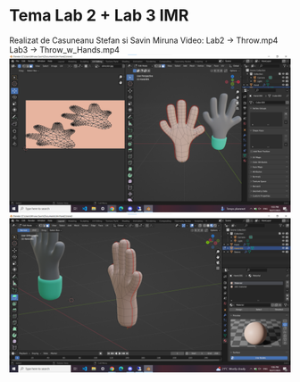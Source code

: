 # Tema Lab 2 + Lab 3 IMR
Realizat de Casuneanu Stefan si Savin Miruna
Video: Lab2 -> Throw.mp4
Lab3 -> Throw_w_Hands.mp4
![Unwrapping1](./Video/unwrapping.png)
![Unwrapping2](./Video/unwrapping2.png)
